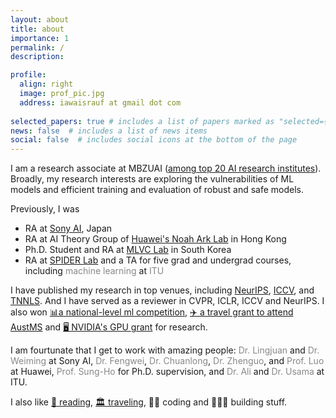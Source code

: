 ```yaml
---
layout: about
title: about
importance: 1
permalink: /
description: 

profile:
  align: right
  image: prof_pic.jpg
  address: iawaisrauf at gmail dot com
  
selected_papers: true # includes a list of papers marked as "selected={true}"
news: false  # includes a list of news items
social: false  # includes social icons at the bottom of the page
---
```


<style>
  /*Style for muted links*/
  .muted-link {
    color: #888; /*Muted gray color*/
    text-decoration: none; /*Remove underline*/
  }
  /*Style for muted links when hovered over*/
  .muted-link:hover {
    color: #555; /*Darker gray color when hovering*/
  }
</style>

I am a research associate at MBZUAI ([among top 20 AI research institutes](https://csrankings.org/#/index?ai&vision&mlmining&nlp&world)). Broadly, my research interests are exploring the vulnerabilities of ML models and efficient training and evaluation of robust and safe models.

Previously, I was
<ul>
  <li> RA at <a href="https://ai.sony/">Sony AI</a>, Japan
  </li>
  <li> RA at AI Theory Group of <a href="http://www.noahlab.com.hk/">Huawei's Noah Ark Lab</a> in Hong Kong
  </li>
  <li> Ph.D. Student and RA at <a href="https://sites.google.com/khu.ac.kr/mlvclab/">MLVC Lab</a> in South Korea
  </li>
  <li> RA at <a href="http://www.spider.itu.edu.pk">SPIDER Lab</a> and a TA for five grad and undergrad courses, including <a href="https://awaisrauf.github.io/ee512/" class="muted-link">machine learning</a> at <a href="http://www.itu.edu.pk/" class="muted-link">ITU </a>
  </li>
  <!-- <li> Teaching Assistant for graduate and undergraduate courses, including <a href="https://awaisrauf.github.io/ee512/" class="muted-link">machine learning</a> -->
</ul>

I have published my research in top venues, including [NeurIPS](), [ICCV](), and [TNNLS](). And I have served as a reviewer in CVPR, ICLR, ICCV and NeurIPS. I also won [📊a national-level ml competition](https://awaisrauf.github.io/election_prediction), [✈️ a travel grant to attend AustMS](https://sites.google.com/view/2022-workshop-bridgingmathstcs) and [🖥 NVIDIA's GPU grant](https://developer.nvidia.com/academic_gpu_seeding) for research.

I am fourtunate that I get to work with amazing people: <a href="https://sites.google.com/view/lingjuan-lyu/home" class="muted-link"> Dr. Lingjuan </a> and <a href="https://weiming.me" class="muted-link"> Dr. Weiming </a> at Sony AI, <a href="https://scholar.google.com.hk/citations?user=1M00Yg8AAAAJ&hl=zh-TW" class="muted-link"> Dr. Fengwei</a>, <a href="https://scholar.google.com/citations?user=_fgE3u8AAAAJ&hl=en" class="muted-link"> Dr. Chuanlong</a>, <a href="https://scholar.google.com/citations?user=XboZC1AAAAAJ&hl=en" class="muted-link"> Dr. Zhenguo</a>, and <a href="https://scholar.google.com.hk/citations?user=aXdjxb4AAAAJ&hl=en" class="muted-link"> Prof. Luo</a> at Huawei, <a href="https://scholar.google.co.kr/citations?user=EULut5oAAAAJ&hl=ko" class="muted-link"> Prof. Sung-Ho</a> for Ph.D. supervision, and <a href="https://itu.edu.pk/faculty-itu/dr-ali-ahmed/" class="muted-link"> Dr. Ali </a> and <a href="http://usamabinsikandar.weebly.com/teaching.html" class="muted-link"> Dr. Usama </a> at ITU.

 I also like [📖 reading](https://www.goodreads.com/review/list/90419452-awais?page=1&per_page=100&print=true&ref=nav_mybooks&shelf=read&utf8), [🏛 traveling](), 🧑‍💻 coding and 👷🏼‍♂️ building stuff.
